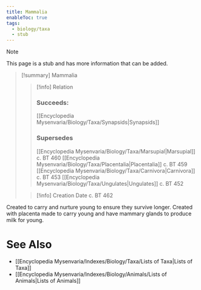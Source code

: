 ```yaml
---
title: Mammalia
enableToc: true
tags:
  - biology/taxa
  - stub
---
```


> [!note]
> This page is a stub and has more information that can be added.

> [!summary] Mammalia
> > [!info] Relation
> > ### Succeeds:
> > [[Encyclopedia Mysenvaria/Biology/Taxa/Synapsids|Synapsids]]
> > ### Supersedes 
> > [[Encyclopedia Mysenvaria/Biology/Taxa/Marsupial|Marsupial]] c. BT 460
> > [[Encyclopedia Mysenvaria/Biology/Taxa/Placentalia|Placentalia]] c. BT 459
> > [[Encyclopedia Mysenvaria/Biology/Taxa/Carnivora|Carnivora]] c. BT 453
> > [[Encyclopedia Mysenvaria/Biology/Taxa/Ungulates|Ungulates]] c. BT 452
>
> > [!info] Creation Date
> > c. BT 462

Created to carry and nurture young to ensure they survive longer. Created with placenta made to carry young and have mammary glands to produce milk for young.

# See Also
- [[Encyclopedia Mysenvaria/Indexes/Biology/Taxa/Lists of Taxa|Lists of Taxa]]
- [[Encyclopedia Mysenvaria/Indexes/Biology/Animals/Lists of Animals|Lists of Animals]]

